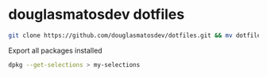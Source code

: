 # douglasmatosdev dotfiles

```zsh
git clone https://github.com/douglasmatosdev/dotfiles.git && mv dotfiles .dotfiles
```

Export all packages installed

```zsh
dpkg --get-selections > my-selections
```

